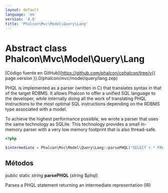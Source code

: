 ```yaml
---
layout: default
language: 'en'
version: '4.0'
title: 'Phalcon\Mvc\Model\Query\Lang'
---
```


# Abstract class **Phalcon\Mvc\Model\Query\Lang**

[Código fuente en GitHub](https://github.com/phalcon/cphalcon/tree/v{{ page.version }}.0/phalcon/mvc/model/query/lang.zep)

PHQL is implemented as a parser (written in C) that translates syntax in that of the target RDBMS. It allows Phalcon to offer a unified SQL language to the developer, while internally doing all the work of translating PHQL instructions to the most optimal SQL instructions depending on the RDBMS type associated with a model.

To achieve the highest performance possible, we wrote a parser that uses the same technology as SQLite. This technology provides a small in-memory parser with a very low memory footprint that is also thread-safe.

```php
<?php

$intermediate = Phalcon\Mvc\Model\Query\Lang::parsePHQL("SELECT r.* FROM Robots r LIMIT 10");

```

## Métodos

public static *string* **parsePHQL** (*string* $phql)

Parses a PHQL statement returning an intermediate representation (IR)